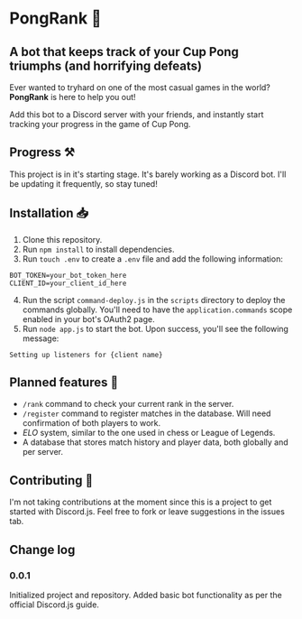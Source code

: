 # PongRank 🥤
## A bot that keeps track of your Cup Pong triumphs (and horrifying defeats)

Ever wanted to tryhard on one of the most casual games in the world? **PongRank** is here to help you out!

Add this bot to a Discord server with your friends, and instantly start tracking your progress in the game of Cup Pong.

## Progress ⚒

This project is in it's starting stage. It's barely working as a Discord bot. I'll be updating it frequently, so stay tuned!

## Installation 📥

1. Clone this repository.
2. Run `npm install` to install dependencies.
3. Run `touch .env` to create a `.env` file and add the following information:
```env
BOT_TOKEN=your_bot_token_here
CLIENT_ID=your_client_id_here
```
4. Run the script `command-deploy.js` in the `scripts` directory to deploy the commands globally. You'll need to have the `application.commands` scope enabled in your bot's OAuth2 page.
5. Run `node app.js` to start the bot. Upon success, you'll see the following message:
```plaintext
Setting up listeners for {client name}
```

## Planned features 👀

- `/rank` command to check your current rank in the server.
- `/register` command to register matches in the database. Will need confirmation of both players to work.
- *ELO* system, similar to the one used in chess or League of Legends.
- A database that stores match history and player data, both globally and per server.

## Contributing 🤝

I'm not taking contributions at the moment since this is a project to get started with Discord.js. Feel free to fork or leave suggestions in the issues tab.

## Change log

### 0.0.1
Initialized project and repository. Added basic bot functionality as per the official Discord.js guide.